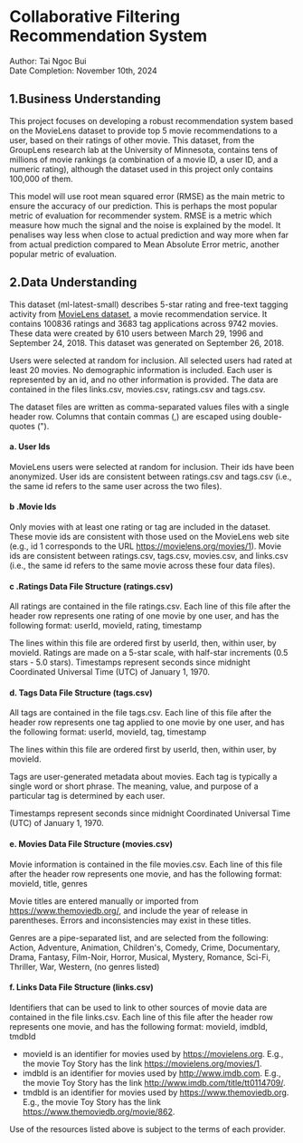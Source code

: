 # Collaborative Filtering Recommendation System

Author: Tai Ngoc Bui <br>
Date Completion: November 10th, 2024

## 1.Business Understanding
This project focuses on developing a robust recommendation system based on the MovieLens dataset to provide top 5 movie recommendations to a user, based on their ratings of other movie. This dataset, from the GroupLens research lab at the University of Minnesota, contains tens of millions of movie rankings (a combination of a movie ID, a user ID, and a numeric rating), although the dataset used in this project only contains 100,000 of them.

This model will use root mean squared error (RMSE) as the main metric to ensure the accuracy of our prediction. This is perhaps the most popular metric of evaluation for recommender system. RMSE is a metric which measure how much the signal and the noise is explained by the model. It penalises way less when close to actual prediction and way more when far from actual prediction compared to Mean Absolute Error metric, another popular metric of evaluation.

## 2.Data Understanding
This dataset (ml-latest-small) describes 5-star rating and free-text tagging activity from [MovieLens dataset](https://grouplens.org/datasets/movielens/latest/), a movie recommendation service. It contains 100836 ratings and 3683 tag applications across 9742 movies. These data were created by 610 users between March 29, 1996 and September 24, 2018. This dataset was generated on September 26, 2018.

Users were selected at random for inclusion. All selected users had rated at least 20 movies. No demographic information is included. Each user is represented by an id, and no other information is provided. The data are contained in the files links.csv, movies.csv, ratings.csv and tags.csv.

The dataset files are written as comma-separated values files with a single header row. Columns that contain commas (,) are escaped using double-quotes (").

#### a. User Ids
MovieLens users were selected at random for inclusion. Their ids have been anonymized. User ids are consistent between ratings.csv and tags.csv (i.e., the same id refers to the same user across the two files).

#### b .Movie Ids
Only movies with at least one rating or tag are included in the dataset. These movie ids are consistent with those used on the MovieLens web site (e.g., id 1 corresponds to the URL https://movielens.org/movies/1). Movie ids are consistent between ratings.csv, tags.csv, movies.csv, and links.csv (i.e., the same id refers to the same movie across these four data files).

#### c .Ratings Data File Structure (ratings.csv)
All ratings are contained in the file ratings.csv. Each line of this file after the header row represents one rating of one movie by one user, and has the following format: userId, movieId, rating, timestamp

The lines within this file are ordered first by userId, then, within user, by movieId.
Ratings are made on a 5-star scale, with half-star increments (0.5 stars - 5.0 stars).
Timestamps represent seconds since midnight Coordinated Universal Time (UTC) of January 1, 1970.

#### d. Tags Data File Structure (tags.csv)
All tags are contained in the file tags.csv. Each line of this file after the header row represents one tag applied to one movie by one user, and has the following format: userId, movieId, tag, timestamp

The lines within this file are ordered first by userId, then, within user, by movieId.

Tags are user-generated metadata about movies. Each tag is typically a single word or short phrase. The meaning, value, and purpose of a particular tag is determined by each user.

Timestamps represent seconds since midnight Coordinated Universal Time (UTC) of January 1, 1970.

#### e. Movies Data File Structure (movies.csv)
Movie information is contained in the file movies.csv. Each line of this file after the header row represents one movie, and has the following format: movieId, title, genres

Movie titles are entered manually or imported from https://www.themoviedb.org/, and include the year of release in parentheses. Errors and inconsistencies may exist in these titles.

Genres are a pipe-separated list, and are selected from the following: Action, Adventure, Animation, Children's, Comedy, Crime, Documentary, Drama, Fantasy, Film-Noir, Horror, Musical, Mystery, Romance, Sci-Fi, Thriller, War, Western, (no genres listed)

#### f. Links Data File Structure (links.csv)
Identifiers that can be used to link to other sources of movie data are contained in the file links.csv. Each line of this file after the header row represents one movie, and has the following format: movieId, imdbId, tmdbId

- movieId is an identifier for movies used by https://movielens.org. E.g., the movie Toy Story has the link https://movielens.org/movies/1.
- imdbId is an identifier for movies used by http://www.imdb.com. E.g., the movie Toy Story has the link http://www.imdb.com/title/tt0114709/.
- tmdbId is an identifier for movies used by https://www.themoviedb.org. E.g., the movie Toy Story has the link https://www.themoviedb.org/movie/862.

Use of the resources listed above is subject to the terms of each provider.


